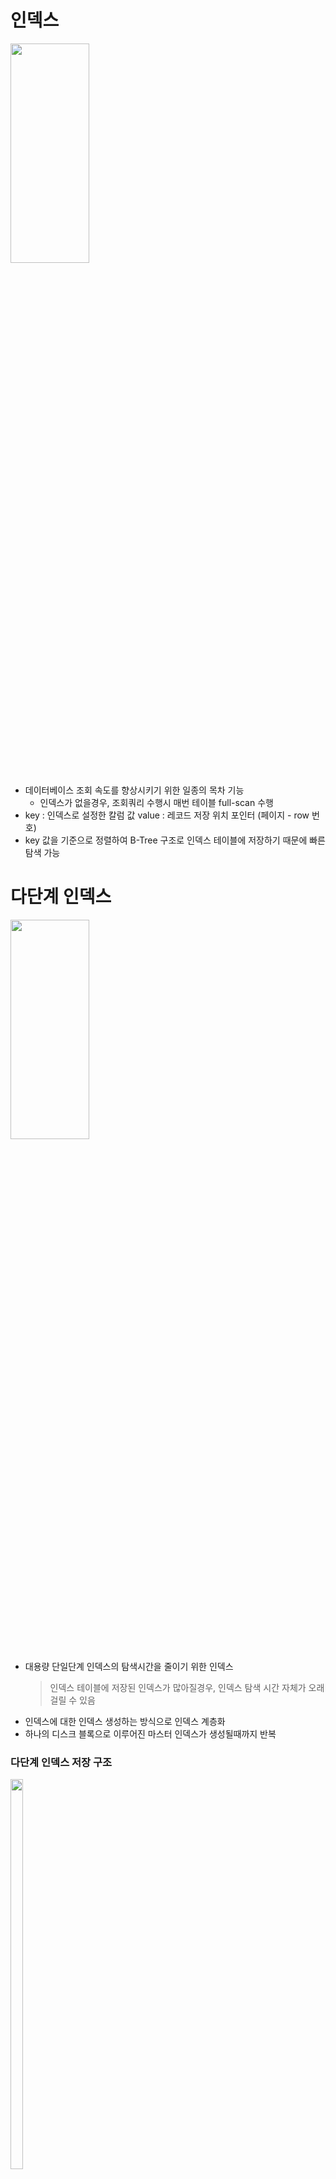 # 인덱스

<img src="https://user-images.githubusercontent.com/48702893/103456349-90eeab80-4d38-11eb-90cd-8ead640230f7.png" width="50%" height="30%">

* 데이터베이스 조회 속도를 향상시키기 위한 일종의 목차 기능
	* 인덱스가 없을경우, 조회쿼리 수행시 매번 테이블 full-scan 수행
* key : 인덱스로 설정한 칼럼 값
  value : 레코드 저장 위치 포인터 (페이지 - row 번호)
* key 값을 기준으로 정렬하여 B-Tree 구조로 인덱스 테이블에 저장하기 때문에 빠른 탐색 가능

# 다단계 인덱스

<img src="https://user-images.githubusercontent.com/48702893/103456404-40c41900-4d39-11eb-8a36-5b9f225f329a.png" width="50%" height="30%">

* 대용량 단일단계 인덱스의 탐색시간을 줄이기 위한 인덱스
	> 인덱스 테이블에 저장된 인덱스가 많아질경우, 인덱스 탐색 시간 자체가 오래 걸릴 수 있음
* 인덱스에 대한 인덱스 생성하는 방식으로 인덱스 계층화
* 하나의 디스크 블록으로 이루어진 마스터 인덱스가 생성될때까지 반복

### 다단계 인덱스 저장 구조

<img src="https://user-images.githubusercontent.com/48702893/103456597-ef1c8e00-4d3a-11eb-92ec-8b63e3e8160b.png" width="20%" height="40%">

* 하나의 노드가 여러개의 자식 노드를 가지는 B+ 트리 구조로 저장
* 하나의 디스크 블록이 하나의 노드
* 블록에 저장되어있는 인덱스 레코드들이 가리키는 자식노드가 자식 인덱스 디스크 블록 
* 일반적으로 하나의 디스크 블록에 자식노드에 대한 수백개의 포인터 저장 가능하나 추가될 인덱스 엔트리를 위한 예비공간 남겨둠 (인덱스 갱신 작업을 용이하게 하기위해)

### 다단계 인덱스 단점
* 테이블에 데이터가 추가/삭제 되어 인덱스 갱신이 필요할시 과정이 매우 복잡해짐
* 일반적으로 데이터 수정 쿼리보다 조회쿼리가 훨씬 더 많이 사용되므로 DBMS 에선 디폴트로 다단계 인덱스 사용  

# 인덱스 종류

<img src="https://user-images.githubusercontent.com/48702893/103477114-bb0aa100-4dfe-11eb-832a-7ce1e950d4d2.png" width="50%" height="30%">

### 클러스터 인덱스
* 클러스터 인덱스로 설정된 칼럼 값에 따라 물리적으로 데이터가 정렬되어 저장됨 
	* 물리적으로 정렬되어있으므로 논클러스터 인덱스에 비해 조회속도는 빠르나 DML 작업에 취약(수정내용에 따라 다시 물리적으로 정렬해야하므로)
* 정렬을 위해 테이블당 1개의 클러스터 인덱스만 생성 가능(2개 이상일시, 물리적 정렬과정에서 꼬일수 있음) 
* 물리적으로 정렬되어 저장되므로 인덱스에 리프노드 불필요, 각 디스크 블록의 헤드노드만 인덱스에 저장
	* 논클러스터 인덱스에 비해 인덱스의 크기가 작음
> 리프노드 : 단일단계 인덱스처럼, 테이블에 저장되어있는 모든 레코들의 저장위치를 포인터(페이지 - row번호) 로 가지고있는 노드 

<img src="https://user-images.githubusercontent.com/48702893/103476908-f7d59880-4dfc-11eb-8c68-086bdcd6661f.png" width="50%" height="30%">

### 논클러스터 인덱스
* 물리적인 데이터는 정렬되지 않는 인덱스
* 테이블당 여러개 생성 가능
* 인덱스에 리프노드가 필요하고 조회성능도 클러스터인덱스에 비해 떨어짐

<img src="https://user-images.githubusercontent.com/48702893/103476918-08860e80-4dfd-11eb-9fcd-5e7e8ee41c8a.png" width="50%" height="30%">